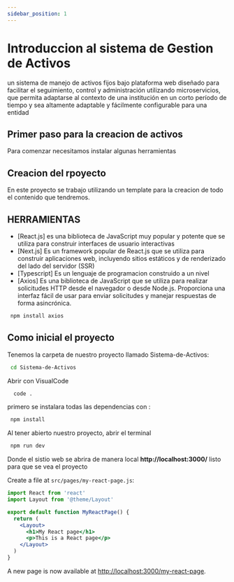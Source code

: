 ```yaml
---
sidebar_position: 1
---
```


# Introduccion al sistema de Gestion de Activos

un sistema de manejo de activos fijos bajo plataforma web diseñado para facilitar el seguimiento, control y administración utilizando microservicios, que permita adaptarse al contexto de una institución en un corto período de tiempo y sea altamente adaptable y fácilmente configurable para una entidad

## Primer paso para la creacion de activos

Para comenzar necesitamos instalar algunas herramientas

## Creacion del rpoyecto

En este proyecto se trabajo utilizando un template para la creacion de todo el contenido que tendremos.

## HERRAMIENTAS

- [React.js] es una biblioteca de JavaScript muy popular y potente que se utiliza para construir interfaces de usuario interactivas
- [Next.js] Es un framework popular de React.js que se utiliza para construir aplicaciones web, incluyendo sitios estáticos y de renderizado del lado del servidor (SSR)
- [Typescript] Es un lenguaje de programacion construido a un nivel
- [Axios] Es una biblioteca de JavaScript que se utiliza para realizar solicitudes HTTP desde el navegador o desde Node.js. Proporciona una interfaz fácil de usar para enviar solicitudes y manejar respuestas de forma asincrónica.

```bash
 npm install axios

```

## Como inicial el proyecto

Tenemos la carpeta de nuestro proyecto llamado Sistema-de-Activos:

```bash
 cd Sistema-de-Activos
```

Abrir con VisualCode

```bash
  code .
```

primero se instalara todas las dependencias con :

```bash
 npm install
```

Al tener abierto nuestro proyecto, abrir el terminal

```bash
 npm run dev
```

Donde el sistio web se abrira de manera local **http://localhost:3000/** listo para que se vea el proyecto

Create a file at `src/pages/my-react-page.js`:

```jsx title="src/pages/my-react-page.js"
import React from 'react'
import Layout from '@theme/Layout'

export default function MyReactPage() {
  return (
    <Layout>
      <h1>My React page</h1>
      <p>This is a React page</p>
    </Layout>
  )
}
```

A new page is now available at [http://localhost:3000/my-react-page](http://localhost:3000/my-react-page).
